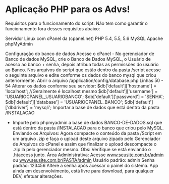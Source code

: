 # Aplicação PHP para os Advs!

Requisitos para o funcionamento do script:
Não tem como garantir o funcionamento fora desses requisitos abaixo:

 Servidor Linux com cPanel da (cpanel.net)
 PHP 5.4, 5.5, 5.6
 MySQL
 Apache
 phpMyAdmin

Configuração do banco de dados
Acesse o cPanel - No gerenciador de Banco de dados MySQL, crie o Banco de Dados MySQL, o
Usuário de acesso ao banco + senha, depois atribua todas as permissões do usuário ao Banco.
Nos arquivos do script que estão dentro da pasta /script acesse o seguinte arquivo e edite conforme
os dados do banco mysql que criou anteriormente.
Abrir o arquivo /application/config/database.php
Linhas 50 - 54
Alterar os dados conforme seu servidor:
$db['default']['hostname'] = 'localhost'; //Geralmente é localhost mesmo
$db['default']['username'] = 'USUARIOCPANEL_USUARIOBANCO';
$db['default']['password'] = 'SENHA';
$db['default']['database'] = 'USUARIOCPANEL_BANCO';
$db['default']['dbdriver'] = 'mysqli';
Importar a base de dados que está dentro da pasta /INSTALACAO
- Importe pelo phpmyadmin a base de dados BANCO-DE-DADOS.sql que está dentro da pasta
/INSTALACAO para o banco que criou pelo MySQL.
Enviando os Arquivos:
Agora compacte o conteúdo da pasta /Script em um arquivo .zip e faça o upload deste arquivo
zipado pelo Gerenciador de Arquivos do cPanel e assim que finalizar o upload descompacte o .zip lá
pelo gerenciador mesmo. Obs: Verifique se está enviando o .htaccess junto.
Área Administrativa:
Acesse www.seusite.com.br/admin ou www.seusite.com.br/PASTA/admin
Usuário padrão: admin
Senha padrão: 123456
Altere a senha após acessar o painel do sistema.
App  ainda em desenvolvimento, está livre para download, para qualquer DEV, efetuar alterações.
